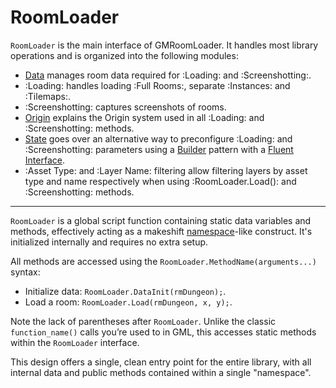 # RoomLoader

<!-- <h1>
  RoomLoader
  <span style="display:none">RoomLoader</span>
  <a href="https://github.com/glebtsereteli/GMRoomLoader/blob/main/GMRoomLoader/scripts/RoomLoaderMain/RoomLoaderMain.gml" target="_blank">
    <Badge type="info" text="Source Code" />
  </a>
</h1> -->

`RoomLoader` is the main interface of GMRoomLoader. It handles most library operations and is organized into the following modules:

- [Data](/pages/api/roomLoader/data) manages room data required for :Loading: and :Screenshotting:.  
- :Loading: handles loading :Full Rooms:, separate :Instances: and :Tilemaps:. 
- :Screenshotting: captures screenshots of rooms.
- [Origin](/pages/api/roomLoader/origin) explains the Origin system used in all :Loading: and :Screenshotting: methods.
- [State](/pages/api/roomLoader/state) goes over an alternative way to preconfigure :Loading: and :Screenshotting: parameters using a [Builder](https://refactoring.guru/design-patterns/builder) pattern with a [Fluent Interface](https://en.wikipedia.org/wiki/Fluent_interface).
- :Asset Type: and :Layer Name: filtering allow filtering layers by asset type and name respectively when using :RoomLoader.Load(): and :Screenshotting: methods.

---

`RoomLoader` is a global script function containing static data variables and methods, effectively acting as a makeshift [namespace](https://learn.microsoft.com/en-us/cpp/cpp/namespaces-cpp?view=msvc-170)-like construct. It's initialized internally and requires no extra setup.

All methods are accessed using the `RoomLoader.MethodName(arguments...)` syntax:
* Initialize data: `RoomLoader.DataInit(rmDungeon);`.
* Load a room: `RoomLoader.Load(rmDungeon, x, y);`.

Note the lack of parentheses after `RoomLoader`. Unlike the classic `function_name()` calls you’re used to in GML, this accesses static methods within the `RoomLoader` interface. 

This design offers a single, clean entry point for the entire library, with all internal data and public methods contained within a single "namespace".
